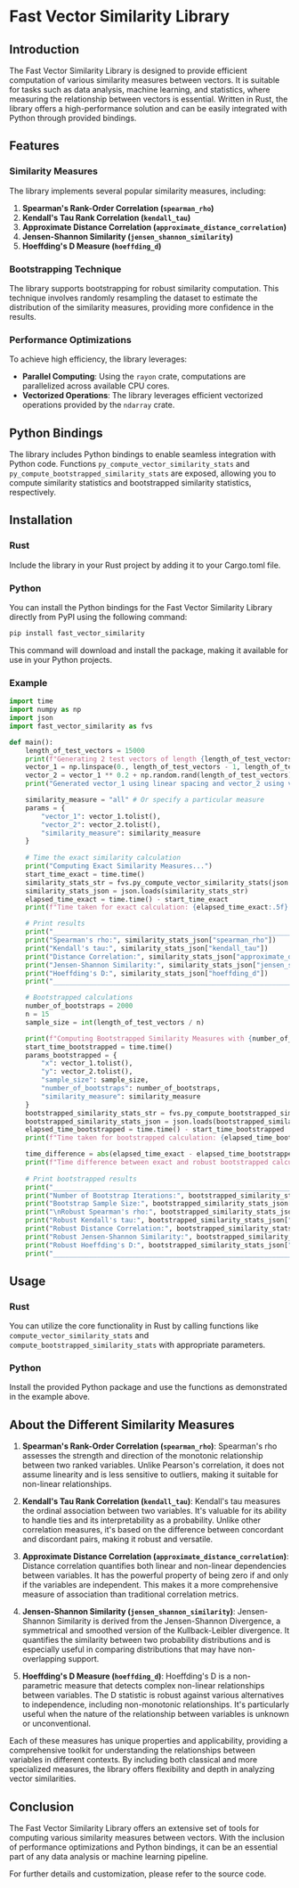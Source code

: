 # Fast Vector Similarity Library

## Introduction

The Fast Vector Similarity Library is designed to provide efficient computation of various similarity measures between vectors. It is suitable for tasks such as data analysis, machine learning, and statistics, where measuring the relationship between vectors is essential. Written in Rust, the library offers a high-performance solution and can be easily integrated with Python through provided bindings.

## Features

### Similarity Measures

The library implements several popular similarity measures, including:

1. **Spearman's Rank-Order Correlation (`spearman_rho`)**
2. **Kendall's Tau Rank Correlation (`kendall_tau`)**
3. **Approximate Distance Correlation (`approximate_distance_correlation`)**
4. **Jensen-Shannon Similarity (`jensen_shannon_similarity`)**
5. **Hoeffding's D Measure (`hoeffding_d`)**

### Bootstrapping Technique

The library supports bootstrapping for robust similarity computation. This technique involves randomly resampling the dataset to estimate the distribution of the similarity measures, providing more confidence in the results.

### Performance Optimizations

To achieve high efficiency, the library leverages:

- **Parallel Computing**: Using the `rayon` crate, computations are parallelized across available CPU cores.
- **Vectorized Operations**: The library leverages efficient vectorized operations provided by the `ndarray` crate.

## Python Bindings

The library includes Python bindings to enable seamless integration with Python code. Functions `py_compute_vector_similarity_stats` and `py_compute_bootstrapped_similarity_stats` are exposed, allowing you to compute similarity statistics and bootstrapped similarity statistics, respectively.

## Installation

### Rust

Include the library in your Rust project by adding it to your Cargo.toml file.

### Python

You can install the Python bindings for the Fast Vector Similarity Library directly from PyPI using the following command:

```bash
pip install fast_vector_similarity
```

This command will download and install the package, making it available for use in your Python projects.


### Example

```python
import time
import numpy as np
import json
import fast_vector_similarity as fvs

def main():
    length_of_test_vectors = 15000
    print(f"Generating 2 test vectors of length {length_of_test_vectors}...")
    vector_1 = np.linspace(0., length_of_test_vectors - 1, length_of_test_vectors)
    vector_2 = vector_1 ** 0.2 + np.random.rand(length_of_test_vectors)
    print("Generated vector_1 using linear spacing and vector_2 using vector_1 with a power of 0.2 and some random noise.\n")

    similarity_measure = "all" # Or specify a particular measure
    params = {
        "vector_1": vector_1.tolist(),
        "vector_2": vector_2.tolist(),
        "similarity_measure": similarity_measure
    }
    
    # Time the exact similarity calculation
    print("Computing Exact Similarity Measures...")
    start_time_exact = time.time()
    similarity_stats_str = fvs.py_compute_vector_similarity_stats(json.dumps(params))
    similarity_stats_json = json.loads(similarity_stats_str)
    elapsed_time_exact = time.time() - start_time_exact
    print(f"Time taken for exact calculation: {elapsed_time_exact:.5f} seconds")

    # Print results
    print("_______________________________________________________________________________________________________________________________________________\n")
    print("Spearman's rho:", similarity_stats_json["spearman_rho"])
    print("Kendall's tau:", similarity_stats_json["kendall_tau"])
    print("Distance Correlation:", similarity_stats_json["approximate_distance_correlation"])
    print("Jensen-Shannon Similarity:", similarity_stats_json["jensen_shannon_similarity"])
    print("Hoeffding's D:", similarity_stats_json["hoeffding_d"])
    print("_______________________________________________________________________________________________________________________________________________\n")

    # Bootstrapped calculations
    number_of_bootstraps = 2000
    n = 15
    sample_size = int(length_of_test_vectors / n)

    print(f"Computing Bootstrapped Similarity Measures with {number_of_bootstraps} bootstraps and a sample size of {sample_size}...")
    start_time_bootstrapped = time.time()
    params_bootstrapped = {
        "x": vector_1.tolist(),
        "y": vector_2.tolist(),
        "sample_size": sample_size,
        "number_of_bootstraps": number_of_bootstraps,
        "similarity_measure": similarity_measure
    }
    bootstrapped_similarity_stats_str = fvs.py_compute_bootstrapped_similarity_stats(json.dumps(params_bootstrapped))
    bootstrapped_similarity_stats_json = json.loads(bootstrapped_similarity_stats_str)
    elapsed_time_bootstrapped = time.time() - start_time_bootstrapped
    print(f"Time taken for bootstrapped calculation: {elapsed_time_bootstrapped:.5f} seconds")

    time_difference = abs(elapsed_time_exact - elapsed_time_bootstrapped)
    print(f"Time difference between exact and robust bootstrapped calculations: {time_difference:.5f} seconds")
    
    # Print bootstrapped results
    print("_______________________________________________________________________________________________________________________________________________\n")
    print("Number of Bootstrap Iterations:", bootstrapped_similarity_stats_json["number_of_bootstraps"])
    print("Bootstrap Sample Size:", bootstrapped_similarity_stats_json["sample_size"])
    print("\nRobust Spearman's rho:", bootstrapped_similarity_stats_json["spearman_rho"])
    print("Robust Kendall's tau:", bootstrapped_similarity_stats_json["kendall_tau"])
    print("Robust Distance Correlation:", bootstrapped_similarity_stats_json["approximate_distance_correlation"])
    print("Robust Jensen-Shannon Similarity:", bootstrapped_similarity_stats_json["jensen_shannon_similarity"])
    print("Robust Hoeffding's D:", bootstrapped_similarity_stats_json["hoeffding_d"])
    print("_______________________________________________________________________________________________________________________________________________\n")

```

## Usage

### Rust

You can utilize the core functionality in Rust by calling functions like `compute_vector_similarity_stats` and `compute_bootstrapped_similarity_stats` with appropriate parameters.

### Python

Install the provided Python package and use the functions as demonstrated in the example above.

## About the Different Similarity Measures

1. **Spearman's Rank-Order Correlation (`spearman_rho`)**:
   Spearman's rho assesses the strength and direction of the monotonic relationship between two ranked variables. Unlike Pearson's correlation, it does not assume linearity and is less sensitive to outliers, making it suitable for non-linear relationships.

2. **Kendall's Tau Rank Correlation (`kendall_tau`)**:
   Kendall's tau measures the ordinal association between two variables. It's valuable for its ability to handle ties and its interpretability as a probability. Unlike other correlation measures, it's based on the difference between concordant and discordant pairs, making it robust and versatile.

3. **Approximate Distance Correlation (`approximate_distance_correlation`)**:
   Distance correlation quantifies both linear and non-linear dependencies between variables. It has the powerful property of being zero if and only if the variables are independent. This makes it a more comprehensive measure of association than traditional correlation metrics.

4. **Jensen-Shannon Similarity (`jensen_shannon_similarity`)**:
   Jensen-Shannon Similarity is derived from the Jensen-Shannon Divergence, a symmetrical and smoothed version of the Kullback-Leibler divergence. It quantifies the similarity between two probability distributions and is especially useful in comparing distributions that may have non-overlapping support.

5. **Hoeffding's D Measure (`hoeffding_d`)**:
   Hoeffding's D is a non-parametric measure that detects complex non-linear relationships between variables. The D statistic is robust against various alternatives to independence, including non-monotonic relationships. It's particularly useful when the nature of the relationship between variables is unknown or unconventional.

Each of these measures has unique properties and applicability, providing a comprehensive toolkit for understanding the relationships between variables in different contexts. By including both classical and more specialized measures, the library offers flexibility and depth in analyzing vector similarities.

## Conclusion

The Fast Vector Similarity Library offers an extensive set of tools for computing various similarity measures between vectors. With the inclusion of performance optimizations and Python bindings, it can be an essential part of any data analysis or machine learning pipeline.

For further details and customization, please refer to the source code.
